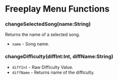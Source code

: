 # Freeplay Menu Functions

### changeSelectedSong(name:String)
Returns the name of a selected song.

- `name` - Song name.

### changeDifficulty(diffInt:Int, diffName:String)

- `diffInt` - Raw Difficulty Value.
- `diffName` - Returns name of the difficulty.